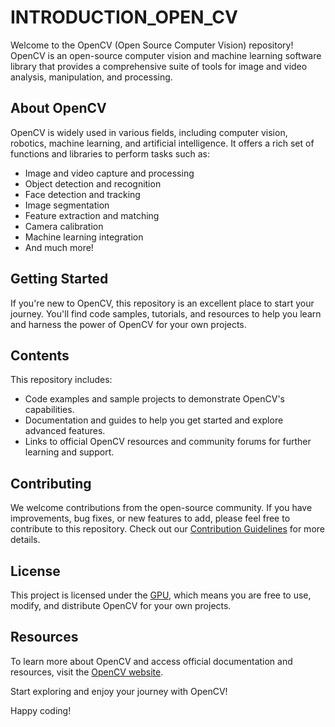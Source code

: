 # INTRODUCTION_OPEN_CV


Welcome to the OpenCV (Open Source Computer Vision) repository! OpenCV is an open-source computer vision and machine learning software library that provides a comprehensive suite of tools for image and video analysis, manipulation, and processing.

## About OpenCV

OpenCV is widely used in various fields, including computer vision, robotics, machine learning, and artificial intelligence. It offers a rich set of functions and libraries to perform tasks such as:

- Image and video capture and processing
- Object detection and recognition
- Face detection and tracking
- Image segmentation
- Feature extraction and matching
- Camera calibration
- Machine learning integration
- And much more!

## Getting Started

If you're new to OpenCV, this repository is an excellent place to start your journey. You'll find code samples, tutorials, and resources to help you learn and harness the power of OpenCV for your own projects.

## Contents

This repository includes:

- Code examples and sample projects to demonstrate OpenCV's capabilities.
- Documentation and guides to help you get started and explore advanced features.
- Links to official OpenCV resources and community forums for further learning and support.

## Contributing

We welcome contributions from the open-source community. If you have improvements, bug fixes, or new features to add, please feel free to contribute to this repository. Check out our [Contribution Guidelines](CONTRIBUTING.md) for more details.

## License

This project is licensed under the [GPU](LICENSE), which means you are free to use, modify, and distribute OpenCV for your own projects.

## Resources

To learn more about OpenCV and access official documentation and resources, visit the [OpenCV website](https://opencv.org/).

Start exploring and enjoy your journey with OpenCV!

Happy coding!

